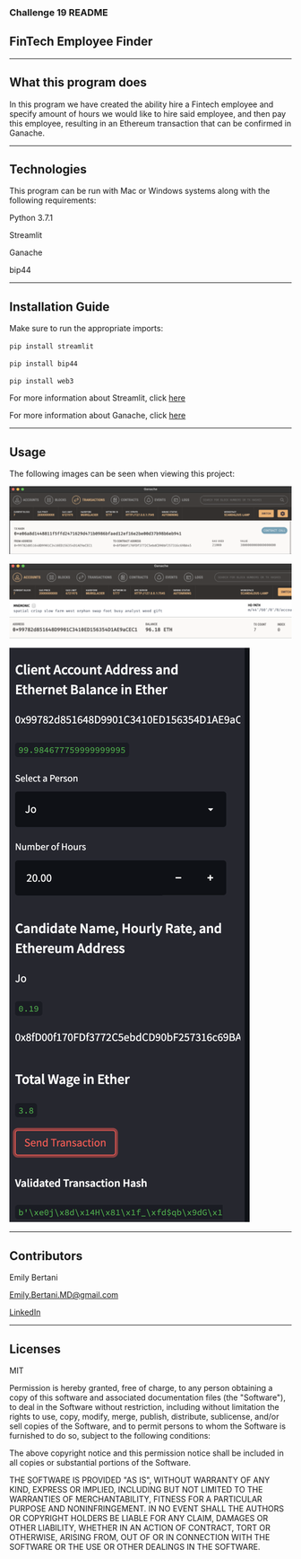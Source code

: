### Challenge 19 README

## FinTech Employee Finder

---

## What this program does

In this program we have created the ability hire a Fintech employee and specify amount of hours we would like to hire said employee, and then pay this employee, resulting in an Ethereum transaction that can be confirmed in Ganache.

---

## Technologies

This program can be run with Mac or Windows systems along with the following requirements:

Python 3.7.1

Streamlit

Ganache

bip44


---


## Installation Guide

Make sure to run the appropriate imports:

`pip install streamlit`

`pip install bip44`

`pip install web3`


For more information about Streamlit, click [here](https://streamlit.io/)

For more information about Ganache, click [here](https://trufflesuite.com/ganache/)


---


## Usage


The following images can be seen when viewing this project:

![Ganache Transaction](https://github.com/EmilyBertani/Challenge_19/blob/main/Images/ganache_tx_record.png)

![Ganache Account](https://github.com/EmilyBertani/Challenge_19/blob/main/Images/ganache_account_0.png)

![Successful Hash](https://github.com/EmilyBertani/Challenge_19/blob/main/Images/successful_hash.png)


---


## Contributors

Emily Bertani

Emily.Bertani.MD@gmail.com

[LinkedIn](https://www.linkedin.com/feed/)

---

## Licenses

MIT

Permission is hereby granted, free of charge, to any person obtaining a copy of this software and associated documentation files (the "Software"), to deal in the Software without restriction, including without limitation the rights to use, copy, modify, merge, publish, distribute, sublicense, and/or sell copies of the Software, and to permit persons to whom the Software is furnished to do so, subject to the following conditions:

The above copyright notice and this permission notice shall be included in all copies or substantial portions of the Software.

THE SOFTWARE IS PROVIDED "AS IS", WITHOUT WARRANTY OF ANY KIND, EXPRESS OR IMPLIED, INCLUDING BUT NOT LIMITED TO THE WARRANTIES OF MERCHANTABILITY, FITNESS FOR A PARTICULAR PURPOSE AND NONINFRINGEMENT. IN NO EVENT SHALL THE AUTHORS OR COPYRIGHT HOLDERS BE LIABLE FOR ANY CLAIM, DAMAGES OR OTHER LIABILITY, WHETHER IN AN ACTION OF CONTRACT, TORT OR OTHERWISE, ARISING FROM, OUT OF OR IN CONNECTION WITH THE SOFTWARE OR THE USE OR OTHER DEALINGS IN THE SOFTWARE.

